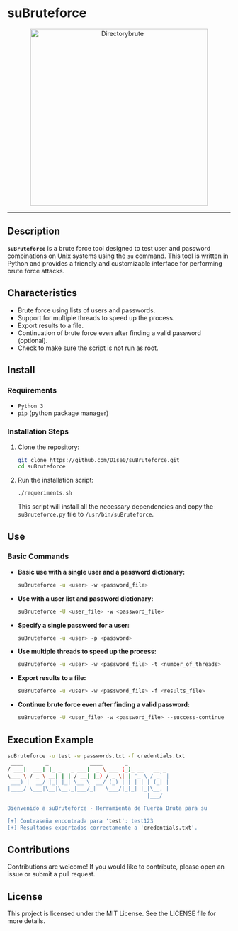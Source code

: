 # suBruteforce

<p align="center">
  <img src="https://github.com/D1se0/suBruteforce/assets/164921056/c1de1502-f825-472a-857e-4dca9e336377" alt="Directorybrute" width="400">
</p>

---

## Description

**`suBruteforce`** is a brute force tool designed to test user and password combinations on Unix systems using the `su` command. This tool is written in Python and provides a friendly and customizable interface for performing brute force attacks.

## Characteristics

- Brute force using lists of users and passwords.
- Support for multiple threads to speed up the process.
- Export results to a file.
- Continuation of brute force even after finding a valid password (optional).
- Check to make sure the script is not run as root.

## Install

### Requirements

- `Python 3`
- `pip` (python package manager)

### Installation Steps

1. Clone the repository:

    ```sh
    git clone https://github.com/D1se0/suBruteforce.git
    cd suBruteforce
    ```

2. Run the installation script:

    ```sh
    ./requeriments.sh
    ```

    This script will install all the necessary dependencies and copy the `suBruteforce.py` file to `/usr/bin/suBruteforce`.

## Use

### Basic Commands

- **Basic use with a single user and a password dictionary:**

    ```sh
    suBruteforce -u <user> -w <password_file>
    ```

- **Use with a user list and password dictionary:**

    ```sh
    suBruteforce -U <user_file> -w <password_file>
    ```

- **Specify a single password for a user:**

    ```sh
    suBruteforce -u <user> -p <password>
    ```

- **Use multiple threads to speed up the process:**

    ```sh
    suBruteforce -u <user> -w <password_file> -t <number_of_threads>
    ```

- **Export results to a file:**

    ```sh
    suBruteforce -u <user> -w <password_file> -f <results_file>
    ```

- **Continue brute force even after finding a valid password:**

    ```sh
    suBruteforce -U <user_file> -w <password_file> --success-continue
    ```

## Execution Example

```sh
suBruteforce -u test -w passwords.txt -f credentials.txt
 ____       _             ____       _             
/ ___|  ___| |_ _   _ ___|  _ \ ___ (_)_ __   __ _ 
\___ \ / _ \ __| | | / __| |_) / _ \| | '_ \ / _` |
 ___) |  __/ |_| |_| \__ \  __/ (_) | | | | | (_| |
|____/ \___|\__|\__,_|___/_|   \___/|_|_| |_|\__, |
                                            |___/ 

Bienvenido a suBruteforce - Herramienta de Fuerza Bruta para su

[+] Contraseña encontrada para 'test': test123
[+] Resultados exportados correctamente a 'credentials.txt'.
```

## Contributions

Contributions are welcome! If you would like to contribute, please open an issue or submit a pull request.

## License

This project is licensed under the MIT License. See the LICENSE file for more details.
